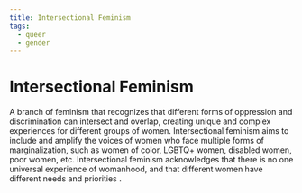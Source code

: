 ```yaml
---
title: Intersectional Feminism
tags:
  - queer
  - gender
---
```

# Intersectional Feminism
A branch of feminism that recognizes that different forms of oppression and discrimination can intersect and overlap, creating unique and complex experiences for different groups of women. Intersectional feminism aims to include and amplify the voices of women who face multiple forms of marginalization, such as women of color, LGBTQ+ women, disabled women, poor women, etc. Intersectional feminism acknowledges that there is no one universal experience of womanhood, and that different women have different needs and priorities .